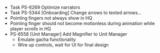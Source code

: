 - Task   PS-6269 Optimize narrators    
- Task   PS-5344 [Onboarding] Change arrows to texted arrows...
- Pointing fingers not always show in HQ
- Pointing finger should not become motionless during animation while player scrolls in HQ
- PS-6558 [Unit Manager] Add Magnifier to Unit Manager
    - Emulate gacha functionality
    - Wire up controls, wait for UI for final design
